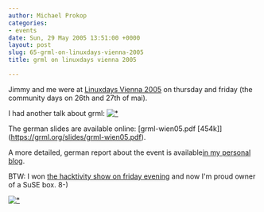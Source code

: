 ```yaml
---
author: Michael Prokop
categories:
- events
date: Sun, 29 May 2005 13:51:00 +0000
layout: post
slug: 65-grml-on-linuxdays-vienna-2005
title: grml on linuxdays vienna 2005

---
```

Jimmy and me were at [Linuxdays Vienna 2005](http://wien.linuxwochen.at/) on thursday and friday (the community days on 26th and 27th of mai).

I had another talk about grml: [![*](http://dufo.tugraz.at/wlt05/.tmp/150x150/2005-05-27_08h13_IMG_1060.jpg)](http://dufo.tugraz.at/wlt05/.tmp/2005-05-27_08h13_IMG_1060.jpg.html)

The german slides are available online: [grml\-wien05\.pdf \[454k]](https://grml.org/slides/grml-wien05.pdf).

A more detailed, german report about the event is available[in my personal blog](http://www.michael-prokop.at/blog/index.php?p=365).

BTW: I won [the hacktivity show on friday evening](http://www.linuxwochen.at/cgi-bin/index?id=100001054) and now I'm proud owner of a SuSE box. 8\-)

[![*](/images/suse_rulez.serendipityThumb.jpg)](/images/suse_rulez.jpg)
